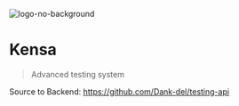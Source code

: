 ![logo-no-background](https://user-images.githubusercontent.com/63096193/201751769-6435138c-033f-4ca2-9266-0293cb7cb60c.png)
# Kensa
> Advanced testing system

Source to Backend: https://github.com/Dank-del/testing-api
